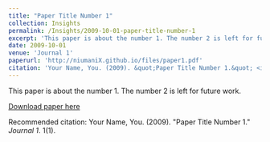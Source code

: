 ```yaml
---
title: "Paper Title Number 1"
collection: Insights
permalink: /Insights/2009-10-01-paper-title-number-1
excerpt: 'This paper is about the number 1. The number 2 is left for future work.'
date: 2009-10-01
venue: 'Journal 1'
paperurl: 'http://niumaniX.github.io/files/paper1.pdf'
citation: 'Your Name, You. (2009). &quot;Paper Title Number 1.&quot; <i>Journal 1</i>. 1(1).'
---
```

This paper is about the number 1. The number 2 is left for future work.

[Download paper here](http://niumaniX.github.io/files/paper1.pdf)

Recommended citation: Your Name, You. (2009). "Paper Title Number 1." <i>Journal 1</i>. 1(1).
